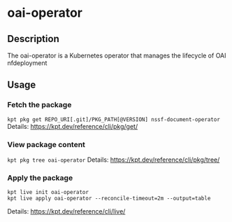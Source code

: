 # oai-operator

## Description

The oai-operator is a Kubernetes operator that manages the lifecycle of OAI nfdeployment


## Usage

### Fetch the package
`kpt pkg get REPO_URI[.git]/PKG_PATH[@VERSION] nssf-document-operator`
Details: https://kpt.dev/reference/cli/pkg/get/

### View package content
`kpt pkg tree oai-operator`
Details: https://kpt.dev/reference/cli/pkg/tree/

### Apply the package
```
kpt live init oai-operator
kpt live apply oai-operator --reconcile-timeout=2m --output=table
```
Details: https://kpt.dev/reference/cli/live/
